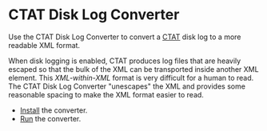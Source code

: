 <h1>CTAT Disk Log Converter</h1>

Use the CTAT Disk Log Converter to convert a [CTAT](http://ctat.pact.cs.cmu.edu/) disk log to a more readable XML format.

When disk logging is enabled, CTAT produces log files that are heavily escaped so that the 
bulk of the XML can be transported inside another XML element. This _XML-within-XML_ format is 
very difficult for a human to read. The CTAT Disk Log Converter "unescapes" the XML and provides 
some reasonable spacing to make the XML format easier to read. 

* [Install](install.html) the converter.
* [Run](run.html) the converter.

